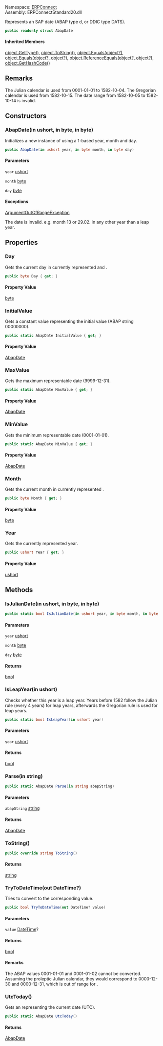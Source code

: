 
Namespace: [ERPConnect](index.md)  
Assembly: ERPConnectStandard20.dll  

Represents an SAP date (ABAP type d, or DDIC type DATS).

```csharp
public readonly struct AbapDate
```

#### Inherited Members

[object.GetType\(\)](https://learn.microsoft.com/dotnet/api/system.object.gettype), 
[object.ToString\(\)](https://learn.microsoft.com/dotnet/api/system.object.tostring), 
[object.Equals\(object?\)](https://learn.microsoft.com/dotnet/api/system.object.equals\#system\-object\-equals\(system\-object\)), 
[object.Equals\(object?, object?\)](https://learn.microsoft.com/dotnet/api/system.object.equals\#system\-object\-equals\(system\-object\-system\-object\)), 
[object.ReferenceEquals\(object?, object?\)](https://learn.microsoft.com/dotnet/api/system.object.referenceequals), 
[object.GetHashCode\(\)](https://learn.microsoft.com/dotnet/api/system.object.gethashcode)

## Remarks

The Julian calendar is used from 0001-01-01 to 1582-10-04.
The Gregorian calendar is used from 1582-10-15.
The date range from 1582-10-05 to 1582-10-14 is invalid.

## Constructors

### <a id="ERPConnect_AbapDate__ctor_System_UInt16__System_Byte__System_Byte__"></a> AbapDate\(in ushort, in byte, in byte\)

Initializes a new instance of <xref href="ERPConnect.AbapDate" data-throw-if-not-resolved="false"></xref> using
a 1-based year, month and day.

```csharp
public AbapDate(in ushort year, in byte month, in byte day)
```

#### Parameters

`year` [ushort](https://learn.microsoft.com/dotnet/api/system.uint16)

`month` [byte](https://learn.microsoft.com/dotnet/api/system.byte)

`day` [byte](https://learn.microsoft.com/dotnet/api/system.byte)

#### Exceptions

 [ArgumentOutOfRangeException](https://learn.microsoft.com/dotnet/api/system.argumentoutofrangeexception)

The date is invalid. e.g. month 13 or 29.02. in any other year than a leap year.

## Properties

### <a id="ERPConnect_AbapDate_Day"></a> Day

Gets the current day in currently represented <xref href="ERPConnect.AbapDate.Month" data-throw-if-not-resolved="false"></xref> and <xref href="ERPConnect.AbapDate.Year" data-throw-if-not-resolved="false"></xref>.

```csharp
public byte Day { get; }
```

#### Property Value

 [byte](https://learn.microsoft.com/dotnet/api/system.byte)

### <a id="ERPConnect_AbapDate_InitialValue"></a> InitialValue

Gets a constant value representing the initial value (ABAP string 00000000).

```csharp
public static AbapDate InitialValue { get; }
```

#### Property Value

 [AbapDate](ERPConnect.AbapDate.md)

### <a id="ERPConnect_AbapDate_MaxValue"></a> MaxValue

Gets the maximum representable date (9999-12-31).

```csharp
public static AbapDate MaxValue { get; }
```

#### Property Value

 [AbapDate](ERPConnect.AbapDate.md)

### <a id="ERPConnect_AbapDate_MinValue"></a> MinValue

Gets the minimum representable date (0001-01-01).

```csharp
public static AbapDate MinValue { get; }
```

#### Property Value

 [AbapDate](ERPConnect.AbapDate.md)

### <a id="ERPConnect_AbapDate_Month"></a> Month

Gets the current month in currently represented <xref href="ERPConnect.AbapDate.Year" data-throw-if-not-resolved="false"></xref>.

```csharp
public byte Month { get; }
```

#### Property Value

 [byte](https://learn.microsoft.com/dotnet/api/system.byte)

### <a id="ERPConnect_AbapDate_Year"></a> Year

Gets the currently represented year.

```csharp
public ushort Year { get; }
```

#### Property Value

 [ushort](https://learn.microsoft.com/dotnet/api/system.uint16)

## Methods

### <a id="ERPConnect_AbapDate_IsJulianDate_System_UInt16__System_Byte__System_Byte__"></a> IsJulianDate\(in ushort, in byte, in byte\)

```csharp
public static bool IsJulianDate(in ushort year, in byte month, in byte day)
```

#### Parameters

`year` [ushort](https://learn.microsoft.com/dotnet/api/system.uint16)

`month` [byte](https://learn.microsoft.com/dotnet/api/system.byte)

`day` [byte](https://learn.microsoft.com/dotnet/api/system.byte)

#### Returns

 [bool](https://learn.microsoft.com/dotnet/api/system.boolean)

### <a id="ERPConnect_AbapDate_IsLeapYear_System_UInt16__"></a> IsLeapYear\(in ushort\)

Checks whether this year is a leap year. Years before 1582 follow
the Julian rule (every 4 years) for leap years, afterwards the
Gregorian rule is used for leap years.

```csharp
public static bool IsLeapYear(in ushort year)
```

#### Parameters

`year` [ushort](https://learn.microsoft.com/dotnet/api/system.uint16)

#### Returns

 [bool](https://learn.microsoft.com/dotnet/api/system.boolean)

### <a id="ERPConnect_AbapDate_Parse_System_String__"></a> Parse\(in string\)

```csharp
public static AbapDate Parse(in string abapString)
```

#### Parameters

`abapString` [string](https://learn.microsoft.com/dotnet/api/system.string)

#### Returns

 [AbapDate](ERPConnect.AbapDate.md)

### <a id="ERPConnect_AbapDate_ToString"></a> ToString\(\)

```csharp
public override string ToString()
```

#### Returns

 [string](https://learn.microsoft.com/dotnet/api/system.string)

### <a id="ERPConnect_AbapDate_TryToDateTime_System_Nullable_System_DateTime___"></a> TryToDateTime\(out DateTime?\)

Tries to convert to the corresponding <xref href="System.DateTime" data-throw-if-not-resolved="false"></xref> value.

```csharp
public bool TryToDateTime(out DateTime? value)
```

#### Parameters

`value` [DateTime](https://learn.microsoft.com/dotnet/api/system.datetime)?

#### Returns

 [bool](https://learn.microsoft.com/dotnet/api/system.boolean)

#### Remarks

The ABAP values 0001-01-01 and 0001-01-02 cannot be converted.
Assuming the proleptic Julian calendar, they would correspond to 0000-12-30 and 0000-12-31,
which is out of range for <xref href="System.DateTime" data-throw-if-not-resolved="false"></xref>.

### <a id="ERPConnect_AbapDate_UtcToday"></a> UtcToday\(\)

Gets an <xref href="ERPConnect.AbapDate" data-throw-if-not-resolved="false"></xref> representing the current date (UTC).

```csharp
public static AbapDate UtcToday()
```

#### Returns

 [AbapDate](ERPConnect.AbapDate.md)

